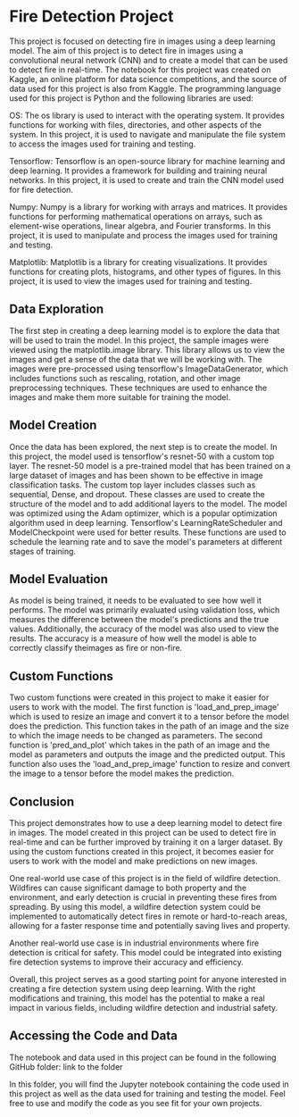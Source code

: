 # Fire Detection Project
This project is focused on detecting fire in images using a deep learning model. The aim of this project is to detect fire in images using a convolutional neural network (CNN) and to create a model that can be used to detect fire in real-time. The notebook for this project was created on Kaggle, an online platform for data science competitions, and the source of data used for this project is also from Kaggle. The programming language used for this project is Python and the following libraries are used:

OS: The os library is used to interact with the operating system. It provides functions for working with files, directories, and other aspects of the system. In this project, it is used to navigate and manipulate the file system to access the images used for training and testing.

Tensorflow: Tensorflow is an open-source library for machine learning and deep learning. It provides a framework for building and training neural networks. In this project, it is used to create and train the CNN model used for fire detection.

Numpy: Numpy is a library for working with arrays and matrices. It provides functions for performing mathematical operations on arrays, such as element-wise operations, linear algebra, and Fourier transforms. In this project, it is used to manipulate and process the images used for training and testing.

Matplotlib: Matplotlib is a library for creating visualizations. It provides functions for creating plots, histograms, and other types of figures. In this project, it is used to view the images used for training and testing.

## Data Exploration
The first step in creating a deep learning model is to explore the data that will be used to train the model. In this project, the sample images were viewed using the matplotlib.image library. This library allows us to view the images and get a sense of the data that we will be working with. The images were pre-processed using tensorflow's ImageDataGenerator, which includes functions such as rescaling, rotation, and other image preprocessing techniques. These techniques are used to enhance the images and make them more suitable for training the model.

## Model Creation
Once the data has been explored, the next step is to create the model. In this project, the model used is tensorflow's resnet-50 with a custom top layer. The resnet-50 model is a pre-trained model that has been trained on a large dataset of images and has been shown to be effective in image classification tasks. The custom top layer includes classes such as sequential, Dense, and dropout. These classes are used to create the structure of the model and to add additional layers to the model. The model was optimized using the Adam optimizer, which is a popular optimization algorithm used in deep learning. Tensorflow's LearningRateScheduler and ModelCheckpoint were used for better results. These functions are used to schedule the learning rate and to save the model's parameters at different stages of training.

## Model Evaluation
As model is being trained, it needs to be evaluated to see how well it performs. The model was primarily evaluated using validation loss, which measures the difference between the model's predictions and the true values. Additionally, the accuracy of the model was also used to view the results. The accuracy is a measure of how well the model is able to correctly classify theimages as fire or non-fire.

## Custom Functions
Two custom functions were created in this project to make it easier for users to work with the model. The first function is 'load_and_prep_image' which is used to resize an image and convert it to a tensor before the model does the prediction. This function takes in the path of an image and the size to which the image needs to be changed as parameters. The second function is 'pred_and_plot' which takes in the path of an image and the model as parameters and outputs the image and the predicted output. This function also uses the 'load_and_prep_image' function to resize and convert the image to a tensor before the model makes the prediction.

## Conclusion
This project demonstrates how to use a deep learning model to detect fire in images. The model created in this project can be used to detect fire in real-time and can be further improved by training it on a larger dataset. By using the custom functions created in this project, it becomes easier for users to work with the model and make predictions on new images.

One real-world use case of this project is in the field of wildfire detection. Wildfires can cause significant damage to both property and the environment, and early detection is crucial in preventing these fires from spreading. By using this model, a wildfire detection system could be implemented to automatically detect fires in remote or hard-to-reach areas, allowing for a faster response time and potentially saving lives and property.

Another real-world use case is in industrial environments where fire detection is critical for safety. This model could be integrated into existing fire detection systems to improve their accuracy and efficiency.

Overall, this project serves as a good starting point for anyone interested in creating a fire detection system using deep learning. With the right modifications and training, this model has the potential to make a real impact in various fields, including wildfire detection and industrial safety.

## Accessing the Code and Data
The notebook and data used in this project can be found in the following GitHub folder: link to the folder

In this folder, you will find the Jupyter notebook containing the code used in this project as well as the data used for training and testing the model. Feel free to use and modify the code as you see fit for your own projects.
